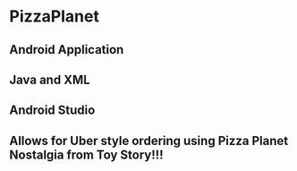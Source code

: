 # PizzaPlanet
## Android Application 
## Java and XML
## Android Studio 
## Allows for Uber style ordering using Pizza Planet Nostalgia from Toy Story!!! 
